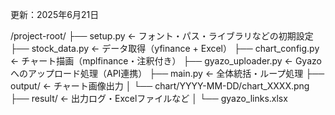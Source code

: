 更新：2025年6月21日 

/project-root/
├── setup.py                ← フォント・パス・ライブラリなどの初期設定
├── stock_data.py           ← データ取得（yfinance + Excel）
├── chart_config.py         ← チャート描画（mplfinance・注釈付き）
├── gyazo_uploader.py       ← Gyazoへのアップロード処理（API連携）
├── main.py                 ← 全体統括・ループ処理
├── output/                 ← チャート画像出力
│   └── chart/YYYY-MM-DD/chart_XXXX.png     
├── result/                 ← 出力ログ・Excelファイルなど
│   └── gyazo_links.xlsx 
